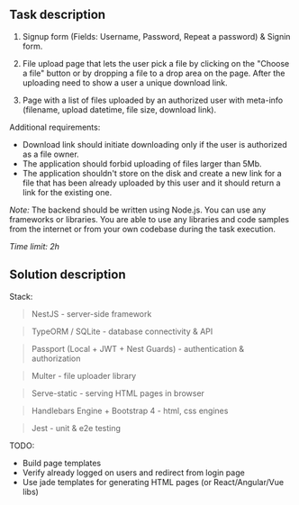 ## Task description

1) Signup form (Fields: Username, Password, Repeat a password) & Signin form.

2) File upload page that lets the user pick a file by clicking on the "Choose a file" button or by dropping a file to a drop area on the page. After the uploading need to show a user a unique download link.

3) Page with a list of files uploaded by an authorized user with meta-info (filename, upload datetime, file size, download link).

Additional requirements:
- Download link should initiate downloading only if the user is authorized as a file owner.
- The application should forbid uploading of files larger than 5Mb.
- The application shouldn't store on the disk and create a new link for a file that has been already uploaded by this user and it should return a link for the existing one.

*Note:*
The backend should be written using Node.js. You can use any frameworks or libraries.
You are able to use any libraries and code samples from the internet or from your own codebase during the task execution.

*Time limit: 2h*


## Solution description

Stack:

> NestJS - server-side framework

> TypeORM / SQLite - database connectivity & API

> Passport (Local + JWT + Nest Guards) - authentication & authorization

> Multer - file uploader library

> Serve-static - serving HTML pages in browser

> Handlebars Engine + Bootstrap 4 - html, css engines

> Jest - unit & e2e testing

TODO:
- Build page templates
- Verify already logged on users and redirect from login page
- Use jade templates for generating HTML pages (or React/Angular/Vue libs)